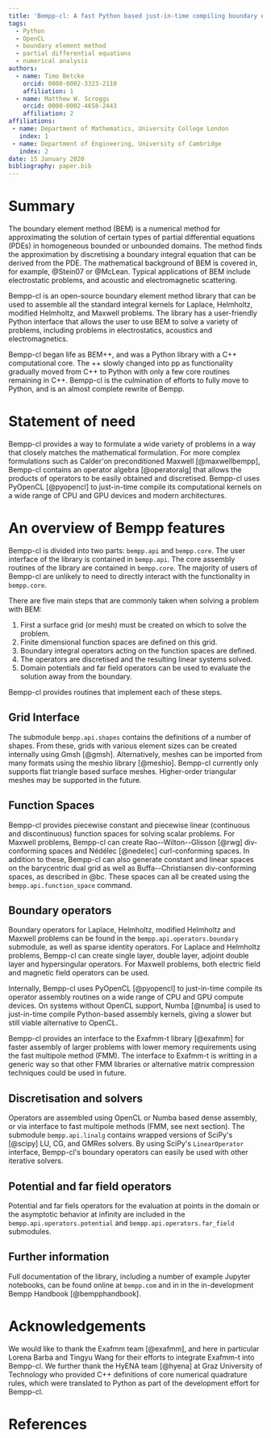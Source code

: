 ```yaml
---
title: 'Bempp-cl: A fast Python based just-in-time compiling boundary element library.'
tags:
  - Python
  - OpenCL
  - boundary element method
  - partial differential equations
  - numerical analysis
authors:
  - name: Timo Betcke
    orcid: 0000-0002-3323-2110
    affiliation: 1
  - name: Matthew W. Scroggs
    orcid: 0000-0002-4658-2443
    affiliation: 2
affiliations:
 - name: Department of Mathematics, University College London
   index: 1
 - name: Department of Engineering, University of Cambridge
   index: 2
date: 15 January 2020
bibliography: paper.bib
---
```


# Summary
The boundary element method (BEM) is a numerical method for approximating the solution of certain types of partial 
differential equations (PDEs) in homogeneous bounded or unbounded domains. The method finds the approximation by discretising 
a boundary integral equation that can be derived from the PDE. The mathematical background of BEM is covered in, for example, 
@Stein07 or @McLean. Typical applications of BEM include electrostatic problems, and acoustic and electromagnetic scattering.

Bempp-cl is an open-source boundary element method library that can be used to assemble all the standard integral kernels for
Laplace, Helmholtz, modified Helmholtz, and Maxwell problems. The library has a user-friendly Python interface that allows the
user to use BEM to solve a variety of problems, including problems in electrostatics, acoustics and electromagnetics.

Bempp-cl began life as BEM++, and was a Python library with a C++ computational core. The ++ slowly changed into pp as 
functionality gradually moved from C++ to Python with only a few core routines remaining in C++. Bempp-cl is the culmination 
of efforts to fully move to Python, and is an almost complete rewrite of Bempp.

# Statement of need
Bempp-cl provides a way to formulate a wide variety of problems in a way that closely matches the mathematical formulation.
For more complex formulations such as Calder\'on preconditioned Maxwell [@maxwellbempp], Bempp-cl contains an operator algebra
[@operatoralg] that allows the products of operators to be easily obtained and discretised. Bempp-cl uses PyOpenCL [@pyopencl]
to just-in-time compile its computational kernels on a wide range of CPU and GPU devices and modern architectures.

# An overview of Bempp features
Bempp-cl is divided into two parts: `bempp.api` and `bempp.core`.
The user interface of the library is contained in `bempp.api`.
The core assembly routines of the library are contained in `bempp.core`. The majority of users of Bempp-cl are unlikely to need
to directly interact with the functionality in `bempp.core`.

There are five main steps that are commonly taken when solving a problem with BEM:

1. First a surface grid (or mesh) must be created on which to solve the problem.
2. Finite dimensional function spaces are defined on this grid.
3. Boundary integral operators acting on the function spaces are defined.
4. The operators are discretised and the resulting linear systems solved.
5. Domain potentials and far field operators can be used to evaluate the solution away from the boundary.

Bempp-cl provides routines that implement each of these steps.

## Grid Interface
The submodule `bempp.api.shapes` contains the definitions of a number of shapes. From these, grids with various element sizes 
can be created internally using Gmsh [@gmsh]. Alternatively, meshes can be imported from many formats using the meshio library 
[@meshio]. Bempp-cl currently only supports flat triangle based surface meshes. Higher-order triangular meshes may be 
supported in the future.

## Function Spaces
Bempp-cl provides piecewise constant and piecewise linear (continuous and discontinuous) function spaces for solving scalar 
problems. For Maxwell problems, Bempp-cl can create Rao--Wilton--Glisson [@rwg] div-conforming spaces and Nédélec 
[@nedelec] curl-conforming spaces. In addition to these, Bempp-cl can also generate constant and linear spaces on the 
barycentric dual grid as well as Buffa--Christiansen div-conforming spaces, as described in @bc. These spaces can all be 
created using the `bempp.api.function_space` command.

## Boundary operators
Boundary operators for Laplace, Helmholtz, modified Helmholtz and Maxwell problems can be found in the 
`bempp.api.operators.boundary` submodule, as well as sparse identity operators. For Laplace and Helmholtz problems, Bempp-cl 
can create single layer, double layer, adjoint double layer and hypersingular operators. For Maxwell problems, both electric 
field and magnetic field operators can be used.

Internally, Bempp-cl uses PyOpenCL [@pyopencl] to just-in-time compile its operator assembly routines on a wide range of CPU
and GPU compute devices. On systems without OpenCL support, Numba [@numba] is used to just-in-time compile
Python-based assembly kernels, giving a slower but still viable alternative to OpenCL.

Bempp-cl provides an interface to the Exafmm-t library [@exafmm] for faster assembly of larger problems with lower memory
requirements using the fast multipole method (FMM). The interface to Exafmm-t is writting in a generic way so that other
FMM libraries or alternative matrix compression techniques could be used in future. 

## Discretisation and solvers
Operators are assembled using OpenCL or Numba based dense assembly, or via interface to fast multipole methods (FMM, see next 
section). The submodule `bempp.api.linalg` contains wrapped versions of SciPy's [@scipy] LU, CG, and GMRes solvers. By using 
SciPy's `LinearOperator` interface, Bempp-cl's boundary operators can easily be used with other iterative solvers.

## Potential and far field operators
Potential and far fiels operators for the evaluation at points in the domain or the asymptotic behavior at infinity are 
included in the `bempp.api.operators.potential` and `bempp.api.operators.far_field` submodules.

## Further information
Full documentation of the library, including a number of example Jupyter notebooks, can be found online at ``bempp.com`` and in
in the in-development Bempp Handbook [@bempphandbook].

# Acknowledgements
We would like to thank the Exafmm team [@exafmm], and here in particular Lorena Barba and Tingyu Wang for their efforts to 
integrate Exafmm-t into Bempp-cl. We further thank the HyENA team [@hyena] at Graz University of Technology who provided C++ 
definitions of core numerical quadrature rules, which were translated to Python as part of the development effort for 
Bempp-cl.
    
# References
